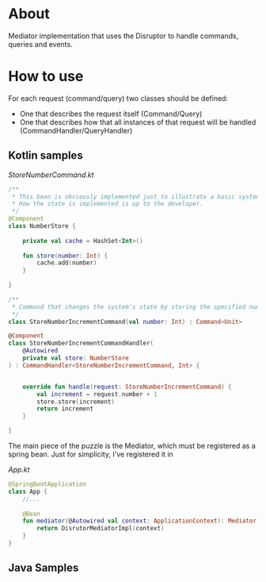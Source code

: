 # About
Mediator implementation that uses the Disruptor to handle commands, queries and events.

# How to use
For each request (command/query) two classes should be defined:
- One that describes the request itself (Command/Query)
- One that describes how that all instances of that request will be handled (CommandHandler/QueryHandler)

## Kotlin samples
*StoreNumberCommand.kt*

```kotlin
/**
 * This bean is obviously implemented just to illustrate a basic system state. 
 * How the state is implemented is up to the developer.
 */
@Component
class NumberStore {
    
    private val cache = HashSet<Int>()
    
    fun store(number: Int) {
        cache.add(number)
    }
    
}

/**
 * Command that changes the system's state by storing the specified number's increment. 
 */
class StoreNumberIncrementCommand(val number: Int) : Command<Unit>

@Component
class StoreNumberIncrementCommandHandler(
    @Autowired
    private val store: NumberStore
) : CommandHandler<StoreNumberIncrementCommand, Int> {


    override fun handle(request: StoreNumberIncrementCommand) {
        val increment = request.number + 1
        store.store(increment)
        return increment
    }

}
```

The main piece of the puzzle is the Mediator, which must be registered as a spring bean. Just for simplicity, I've registered it in

*App.kt*
```kotlin
@SpringBootApplication
class App {
    //...
    
    @Bean
    fun mediator(@Autowired val context: ApplicationContext): Mediator {
        return DisrutorMediatorImpl(context) 
    }
}
```

## Java Samples


